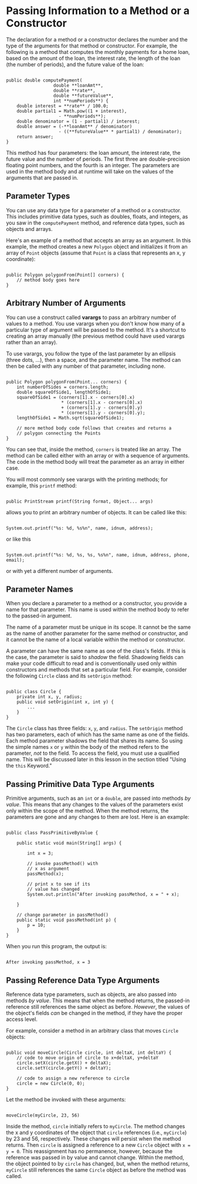 
# Passing Information to a Method or a Constructor

The declaration for a method or a constructor declares the number and the type of the arguments for that method or constructor. For example, the following is a method that computes the monthly payments for a home loan, based on the amount of the loan, the interest rate, the length of the loan (the number of periods), and the future value of the loan:

```

public double computePayment(
                  double **loanAmt**,
                  double **rate**,
                  double **futureValue**,
                  int **numPeriods**) {
    double interest = **rate** / 100.0;
    double partial1 = Math.pow((1 + interest), 
                    - **numPeriods**);
    double denominator = (1 - partial1) / interest;
    double answer = (-**loanAmt** / denominator)
                    - ((**futureValue** * partial1) / denominator);
    return answer;
}

```

This method has four parameters: the loan amount, the interest rate, the future value and the number of periods. The first three are double-precision floating point numbers, and the fourth is an integer. The parameters are used in the method body and at runtime will take on the values of the arguments that are passed in.

## Parameter Types

You can use any data type for a parameter of a method or a constructor. This includes primitive data types, such as doubles, floats, and integers, as you saw in the `computePayment` method, and reference data types, such as objects and arrays.

Here's an example of a method that accepts an array as an argument. In this example, the method creates a new `Polygon` object and initializes it from an array of `Point` objects (assume that `Point` is a class that represents an x, y coordinate):

```

public Polygon polygonFrom(Point[] corners) {
    // method body goes here
}

```

## <a name="varargs" id="varargs">Arbitrary Number of Arguments</a>

You can use a construct called **varargs** to pass an arbitrary number of values to a method. You use varargs when you don't know how many of a particular type of argument will be passed to the method. It's a shortcut to creating an array manually (the previous method could have used varargs rather than an array).

To use varargs, you follow the type of the last parameter by an ellipsis (three dots, ...), then a space, and the parameter name. The method can then be called with any number of that parameter, including none.

```

public Polygon polygonFrom(Point... corners) {
    int numberOfSides = corners.length;
    double squareOfSide1, lengthOfSide1;
    squareOfSide1 = (corners[1].x - corners[0].x)
                     * (corners[1].x - corners[0].x) 
                     + (corners[1].y - corners[0].y)
                     * (corners[1].y - corners[0].y);
    lengthOfSide1 = Math.sqrt(squareOfSide1);

    // more method body code follows that creates and returns a 
    // polygon connecting the Points
}

```

You can see that, inside the method, `corners` is treated like an array. The method can be called either with an array or with a sequence of arguments. The code in the method body will treat the parameter as an array in either case.

You will most commonly see varargs with the printing methods; for example, this `printf` method:

```

public PrintStream printf(String format, Object... args)

```

allows you to print an arbitrary number of objects. It can be called like this:

```

System.out.printf("%s: %d, %s%n", name, idnum, address);

```

or like this

```

System.out.printf("%s: %d, %s, %s, %s%n", name, idnum, address, phone, email);

```

or with yet a different number of arguments.

## Parameter Names

When you declare a parameter to a method or a constructor, you provide a name for that parameter. This name is used within the method body to refer to the passed-in argument.

The name of a parameter must be unique in its scope. It cannot be the same as the name of another parameter for the same method or constructor, and it cannot be the name of a local variable within the method or constructor.

A parameter can have the same name as one of the class's fields. If this is the case, the parameter is said to *shadow* the field. Shadowing fields can make your code difficult to read and is conventionally used only within constructors and methods that set a particular field. For example, consider the following `Circle` class and its `setOrigin` method:

```

public class Circle {
    private int x, y, radius;
    public void setOrigin(int x, int y) {
        ...
    }
}

```

The `Circle` class has three fields: `x`, `y`, and `radius`. The `setOrigin` method has two parameters, each of which has the same name as one of the fields. Each method parameter shadows the field that shares its name. So using the simple names `x` or `y` within the body of the method refers to the parameter, *not* to the field. To access the field, you must use a qualified name. This will be discussed later in this 
lesson 
in the section titled "Using the `this` Keyword."

## Passing Primitive Data Type Arguments

Primitive arguments, such as an `int` or a `double`, are passed into methods *by value*. This means that any changes to the values of the parameters exist only within the scope of the method. When the method returns, the parameters are gone and any changes to them are lost. Here is an example:

```

public class PassPrimitiveByValue {

    public static void main(String[] args) {
           
        int x = 3;
           
        // invoke passMethod() with 
        // x as argument
        passMethod(x);
           
        // print x to see if its 
        // value has changed
        System.out.println("After invoking passMethod, x = " + x);
           
    }
        
    // change parameter in passMethod()
    public static void passMethod(int p) {
        p = 10;
    }
}

```

When you run this program, the output is:

```

After invoking passMethod, x = 3

```

## Passing Reference Data Type Arguments

Reference data type parameters, such as objects, are also passed into methods *by value*. This means that when the method returns, the passed-in reference still references the same object as before. *However*, the values of the object's fields *can* be changed in the method, if they have the proper access level.

For example, consider a method in an arbitrary class that moves `Circle` objects:

```

public void moveCircle(Circle circle, int deltaX, int deltaY) {
    // code to move origin of circle to x+deltaX, y+deltaY
    circle.setX(circle.getX() + deltaX);
    circle.setY(circle.getY() + deltaY);
        
    // code to assign a new reference to circle
    circle = new Circle(0, 0);
}

```

Let the method be invoked with these arguments:

```

moveCircle(myCircle, 23, 56)

```

Inside the method, `circle` initially refers to `myCircle`. The method changes the x and y coordinates of the object that `circle` references (i.e., `myCircle`) by 23 and 56, respectively. These changes will persist when the method returns. Then `circle` is assigned a reference to a new `Circle` object with `x = y = 0`. This reassignment has no permanence, however, because the reference was passed in by value and cannot change. Within the method, the object pointed to by `circle` has changed, but, when the method returns, `myCircle` still references the same `Circle` object as before the method was called.
